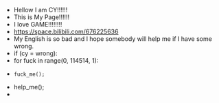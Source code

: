 - Hellow I am CY!!!!!!
- This is My Page!!!!!!
- I love GAME!!!!!!!! 
- https://space.bilibili.com/676225636
- My English is so bad and I hope somebody will help me if I have  some wrong.
- if (cy = wrong):
-   for fuck in range(0, 114514, 1):
-     fuck_me();
-   help_me();
- 
<!---
cyc723/cyc723 is a ✨ special ✨ repository because its `README.md` (this file) appears on your GitHub profile.
You can click the Preview link to take a look at your changes.
--->
